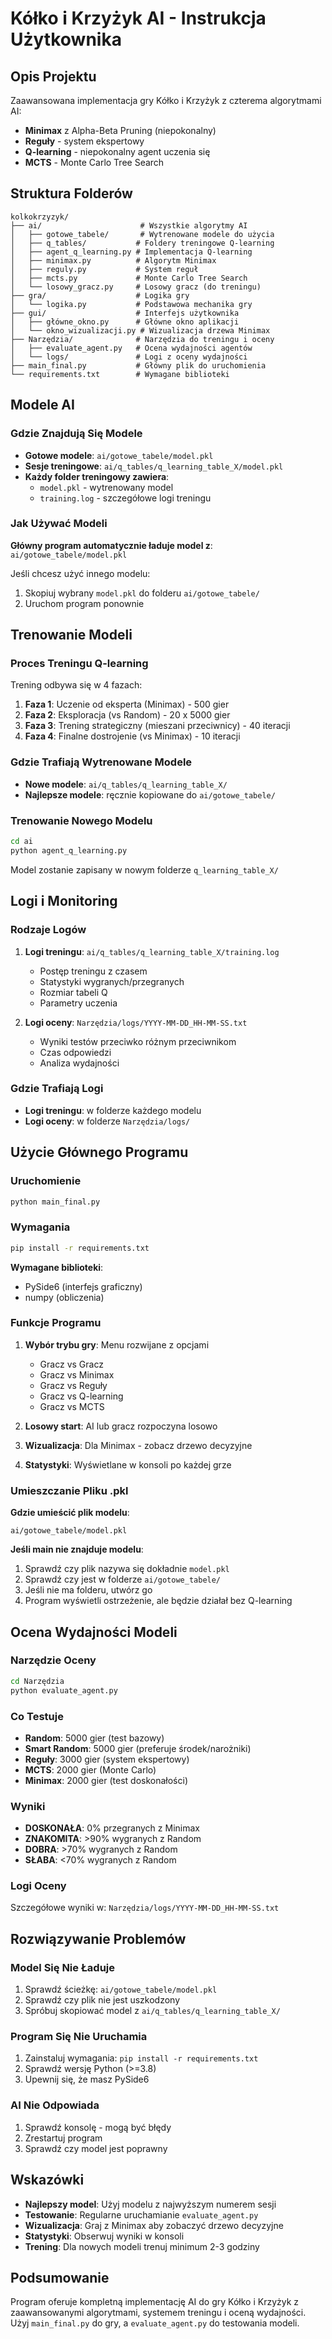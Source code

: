 # Kółko i Krzyżyk AI - Instrukcja Użytkownika

## Opis Projektu

Zaawansowana implementacja gry Kółko i Krzyżyk z czterema algorytmami AI:
- **Minimax** z Alpha-Beta Pruning (niepokonalny)
- **Reguły** - system ekspertowy
- **Q-learning** - niepokonalny agent uczenia się
- **MCTS** - Monte Carlo Tree Search

## Struktura Folderów

```
kolkokrzyzyk/
├── ai/                      # Wszystkie algorytmy AI
│   ├── gotowe_tabele/       # Wytrenowane modele do użycia
│   ├── q_tables/           # Foldery treningowe Q-learning
│   ├── agent_q_learning.py # Implementacja Q-learning
│   ├── minimax.py          # Algorytm Minimax
│   ├── reguly.py           # System reguł
│   ├── mcts.py             # Monte Carlo Tree Search
│   └── losowy_gracz.py     # Losowy gracz (do treningu)
├── gra/                    # Logika gry
│   └── logika.py           # Podstawowa mechanika gry
├── gui/                    # Interfejs użytkownika
│   ├── główne_okno.py      # Główne okno aplikacji
│   └── okno_wizualizacji.py # Wizualizacja drzewa Minimax
├── Narzędzia/              # Narzędzia do treningu i oceny
│   ├── evaluate_agent.py   # Ocena wydajności agentów
│   └── logs/               # Logi z oceny wydajności
├── main_final.py           # Główny plik do uruchomienia
└── requirements.txt        # Wymagane biblioteki
```

## Modele AI

### Gdzie Znajdują Się Modele

- **Gotowe modele**: `ai/gotowe_tabele/model.pkl`
- **Sesje treningowe**: `ai/q_tables/q_learning_table_X/model.pkl`
- **Każdy folder treningowy zawiera**:
  - `model.pkl` - wytrenowany model
  - `training.log` - szczegółowe logi treningu

### Jak Używać Modeli

**Główny program automatycznie ładuje model z**: `ai/gotowe_tabele/model.pkl`

Jeśli chcesz użyć innego modelu:
1. Skopiuj wybrany `model.pkl` do folderu `ai/gotowe_tabele/`
2. Uruchom program ponownie

## Trenowanie Modeli

### Proces Treningu Q-learning

Trening odbywa się w 4 fazach:

1. **Faza 1**: Uczenie od eksperta (Minimax) - 500 gier
2. **Faza 2**: Eksploracja (vs Random) - 20 x 5000 gier
3. **Faza 3**: Trening strategiczny (mieszani przeciwnicy) - 40 iteracji
4. **Faza 4**: Finalne dostrojenie (vs Minimax) - 10 iteracji

### Gdzie Trafiają Wytrenowane Modele

- **Nowe modele**: `ai/q_tables/q_learning_table_X/`
- **Najlepsze modele**: ręcznie kopiowane do `ai/gotowe_tabele/`

### Trenowanie Nowego Modelu

```bash
cd ai
python agent_q_learning.py
```

Model zostanie zapisany w nowym folderze `q_learning_table_X/`

## Logi i Monitoring

### Rodzaje Logów

1. **Logi treningu**: `ai/q_tables/q_learning_table_X/training.log`
   - Postęp treningu z czasem
   - Statystyki wygranych/przegranych
   - Rozmiar tabeli Q
   - Parametry uczenia

2. **Logi oceny**: `Narzędzia/logs/YYYY-MM-DD_HH-MM-SS.txt`
   - Wyniki testów przeciwko różnym przeciwnikom
   - Czas odpowiedzi
   - Analiza wydajności

### Gdzie Trafiają Logi

- **Logi treningu**: w folderze każdego modelu
- **Logi oceny**: w folderze `Narzędzia/logs/`

## Użycie Głównego Programu

### Uruchomienie

```bash
python main_final.py
```

### Wymagania

```bash
pip install -r requirements.txt
```

**Wymagane biblioteki**:
- PySide6 (interfejs graficzny)
- numpy (obliczenia)

### Funkcje Programu

1. **Wybór trybu gry**: Menu rozwijane z opcjami
   - Gracz vs Gracz
   - Gracz vs Minimax
   - Gracz vs Reguły
   - Gracz vs Q-learning
   - Gracz vs MCTS

2. **Losowy start**: AI lub gracz rozpoczyna losowo

3. **Wizualizacja**: Dla Minimax - zobacz drzewo decyzyjne

4. **Statystyki**: Wyświetlane w konsoli po każdej grze

### Umieszczanie Pliku .pkl

**Gdzie umieścić plik modelu**:
```
ai/gotowe_tabele/model.pkl
```

**Jeśli main nie znajduje modelu**:
1. Sprawdź czy plik nazywa się dokładnie `model.pkl`
2. Sprawdź czy jest w folderze `ai/gotowe_tabele/`
3. Jeśli nie ma folderu, utwórz go
4. Program wyświetli ostrzeżenie, ale będzie działał bez Q-learning

## Ocena Wydajności Modeli

### Narzędzie Oceny

```bash
cd Narzędzia
python evaluate_agent.py
```

### Co Testuje

- **Random**: 5000 gier (test bazowy)
- **Smart Random**: 5000 gier (preferuje środek/narożniki)
- **Reguły**: 3000 gier (system ekspertowy)
- **MCTS**: 2000 gier (Monte Carlo)
- **Minimax**: 2000 gier (test doskonałości)

### Wyniki

- **DOSKONAŁA**: 0% przegranych z Minimax
- **ZNAKOMITA**: >90% wygranych z Random
- **DOBRA**: >70% wygranych z Random
- **SŁABA**: <70% wygranych z Random

### Logi Oceny

Szczegółowe wyniki w: `Narzędzia/logs/YYYY-MM-DD_HH-MM-SS.txt`

## Rozwiązywanie Problemów

### Model Się Nie Ładuje

1. Sprawdź ścieżkę: `ai/gotowe_tabele/model.pkl`
2. Sprawdź czy plik nie jest uszkodzony
3. Spróbuj skopiować model z `ai/q_tables/q_learning_table_X/`

### Program Się Nie Uruchamia

1. Zainstaluj wymagania: `pip install -r requirements.txt`
2. Sprawdź wersję Python (>=3.8)
3. Upewnij się, że masz PySide6

### AI Nie Odpowiada

1. Sprawdź konsolę - mogą być błędy
2. Zrestartuj program
3. Sprawdź czy model jest poprawny

## Wskazówki

- **Najlepszy model**: Użyj modelu z najwyższym numerem sesji
- **Testowanie**: Regularne uruchamianie `evaluate_agent.py`
- **Wizualizacja**: Graj z Minimax aby zobaczyć drzewo decyzyjne
- **Statystyki**: Obserwuj wyniki w konsoli
- **Trening**: Dla nowych modeli trenuj minimum 2-3 godziny

## Podsumowanie

Program oferuje kompletną implementację AI do gry Kółko i Krzyżyk z zaawansowanymi algorytmami, systemem treningu i oceną wydajności. Użyj `main_final.py` do gry, a `evaluate_agent.py` do testowania modeli.